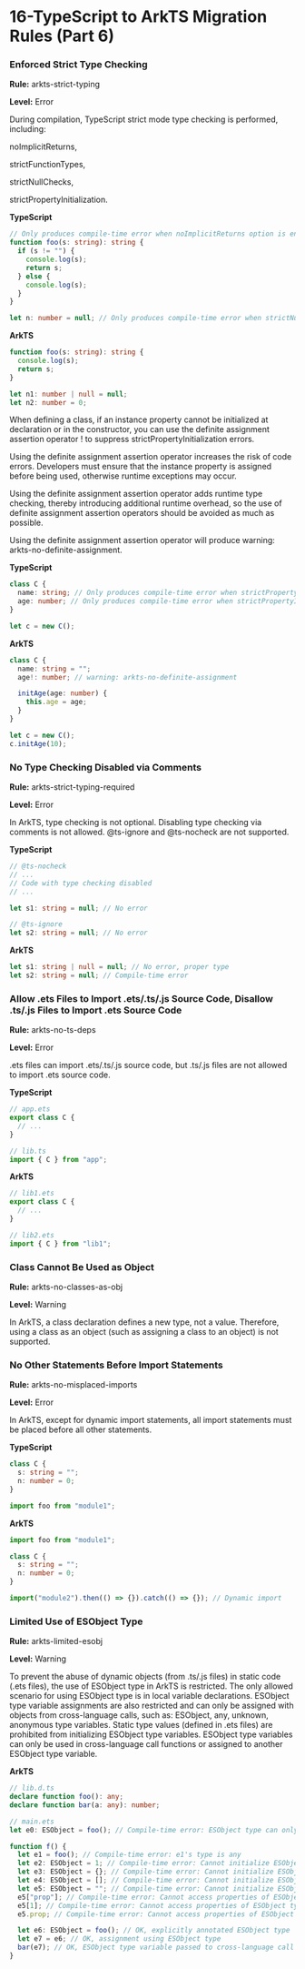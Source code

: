 # 16-TypeScript to ArkTS Migration Rules (Part 6)

### Enforced Strict Type Checking

**Rule:** arkts-strict-typing

**Level:** Error

During compilation, TypeScript strict mode type checking is performed, including:

noImplicitReturns,

strictFunctionTypes,

strictNullChecks,

strictPropertyInitialization.

**TypeScript**

```typescript
// Only produces compile-time error when noImplicitReturns option is enabled
function foo(s: string): string {
  if (s != "") {
    console.log(s);
    return s;
  } else {
    console.log(s);
  }
}

let n: number = null; // Only produces compile-time error when strictNullChecks option is enabled
```

**ArkTS**

```typescript
function foo(s: string): string {
  console.log(s);
  return s;
}

let n1: number | null = null;
let n2: number = 0;
```

When defining a class, if an instance property cannot be initialized at declaration or in the constructor, you can use the definite assignment assertion operator ! to suppress strictPropertyInitialization errors.

Using the definite assignment assertion operator increases the risk of code errors. Developers must ensure that the instance property is assigned before being used, otherwise runtime exceptions may occur.

Using the definite assignment assertion operator adds runtime type checking, thereby introducing additional runtime overhead, so the use of definite assignment assertion operators should be avoided as much as possible.

Using the definite assignment assertion operator will produce warning: arkts-no-definite-assignment.

**TypeScript**

```typescript
class C {
  name: string; // Only produces compile-time error when strictPropertyInitialization option is enabled
  age: number; // Only produces compile-time error when strictPropertyInitialization option is enabled
}

let c = new C();
```

**ArkTS**

```typescript
class C {
  name: string = "";
  age!: number; // warning: arkts-no-definite-assignment

  initAge(age: number) {
    this.age = age;
  }
}

let c = new C();
c.initAge(10);
```

### No Type Checking Disabled via Comments

**Rule:** arkts-strict-typing-required

**Level:** Error

In ArkTS, type checking is not optional. Disabling type checking via comments is not allowed. @ts-ignore and @ts-nocheck are not supported.

**TypeScript**

```typescript
// @ts-nocheck
// ...
// Code with type checking disabled
// ...

let s1: string = null; // No error

// @ts-ignore
let s2: string = null; // No error
```

**ArkTS**

```typescript
let s1: string | null = null; // No error, proper type
let s2: string = null; // Compile-time error
```

### Allow .ets Files to Import .ets/.ts/.js Source Code, Disallow .ts/.js Files to Import .ets Source Code

**Rule:** arkts-no-ts-deps

**Level:** Error

.ets files can import .ets/.ts/.js source code, but .ts/.js files are not allowed to import .ets source code.

**TypeScript**

```typescript
// app.ets
export class C {
  // ...
}

// lib.ts
import { C } from "app";
```

**ArkTS**

```typescript
// lib1.ets
export class C {
  // ...
}

// lib2.ets
import { C } from "lib1";
```

### Class Cannot Be Used as Object

**Rule:** arkts-no-classes-as-obj

**Level:** Warning

In ArkTS, a class declaration defines a new type, not a value. Therefore, using a class as an object (such as assigning a class to an object) is not supported.

### No Other Statements Before Import Statements

**Rule:** arkts-no-misplaced-imports

**Level:** Error

In ArkTS, except for dynamic import statements, all import statements must be placed before all other statements.

**TypeScript**

```typescript
class C {
  s: string = "";
  n: number = 0;
}

import foo from "module1";
```

**ArkTS**

```typescript
import foo from "module1";

class C {
  s: string = "";
  n: number = 0;
}

import("module2").then(() => {}).catch(() => {}); // Dynamic import
```

### Limited Use of ESObject Type

**Rule:** arkts-limited-esobj

**Level:** Warning

To prevent the abuse of dynamic objects (from .ts/.js files) in static code (.ets files), the use of ESObject type in ArkTS is restricted. The only allowed scenario for using ESObject type is in local variable declarations. ESObject type variable assignments are also restricted and can only be assigned with objects from cross-language calls, such as: ESObject, any, unknown, anonymous type variables. Static type values (defined in .ets files) are prohibited from initializing ESObject type variables. ESObject type variables can only be used in cross-language call functions or assigned to another ESObject type variable.

**ArkTS**

```typescript
// lib.d.ts
declare function foo(): any;
declare function bar(a: any): number;

// main.ets
let e0: ESObject = foo(); // Compile-time error: ESObject type can only be used for local variables

function f() {
  let e1 = foo(); // Compile-time error: e1's type is any
  let e2: ESObject = 1; // Compile-time error: Cannot initialize ESObject type variable with non-dynamic value
  let e3: ESObject = {}; // Compile-time error: Cannot initialize ESObject type variable with non-dynamic value
  let e4: ESObject = []; // Compile-time error: Cannot initialize ESObject type variable with non-dynamic value
  let e5: ESObject = ""; // Compile-time error: Cannot initialize ESObject type variable with non-dynamic value
  e5["prop"]; // Compile-time error: Cannot access properties of ESObject type variable
  e5[1]; // Compile-time error: Cannot access properties of ESObject type variable
  e5.prop; // Compile-time error: Cannot access properties of ESObject type variable

  let e6: ESObject = foo(); // OK, explicitly annotated ESObject type
  let e7 = e6; // OK, assignment using ESObject type
  bar(e7); // OK, ESObject type variable passed to cross-language call function
}
```

